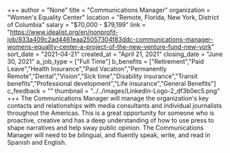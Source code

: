 +++
author = "None"
title = "Communications Manager"
organization = "Women's Equality Center"
location = "Remote, Florida, New York, District of Columbia"
salary = "$70,000 - $79,199"
link = "https://www.idealist.org/en/nonprofit-job/833a409c2ad4461eaa25057304f83ddc-communications-manager-womens-equality-center-a-project-of-the-new-venture-fund-new-york"
sort_date = "2021-04-21"
created_at = "April 21, 2021"
closing_date = "June 30, 2021"
a_job_type = ["Full Time"]
b_benefits = ["Retirement","Paid Leave","Health Insurance","Paid Vacation","Permanently Remote","Dental","Vision","Sick time","Disability insurance","Transit benefits","Professional development","Life insurance","General Benefits"]
c_feedback = ""
thumbnail = "../../images/LinkedIn-Logo-2_df3b0ec5.png"
+++
 The Communications Manager will manage the organization's key contacts and relationships with media consultants and individual journalists throughout the Americas. This is a great opportunity for someone who is proactive, creative and has a deep understanding of how to use press to shape narratives and help sway public opinion. The Communications Manager will need to be bilingual, and fluently speak, write, and read in Spanish and English. 
